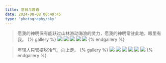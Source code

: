 ```yaml
---
title: 落日与晚霞
date: 2024-08-08 00:49:45
type: 'photography/sky'
---
```


> 愿我的神明保有能跃过山林游动海浪的灵力，愿我的神明常驻此地，眼里有我。
{% gallery %}
![](https://fredq.oss-cn-nanjing.aliyuncs.com/photography/sky1.jpg)
![](https://fredq.oss-cn-nanjing.aliyuncs.com/photography/sky2.jpg)
![](https://fredq.oss-cn-nanjing.aliyuncs.com/photography/sky9.jpg)
![](https://fredq.oss-cn-nanjing.aliyuncs.com/photography/sky3.jpg)
![](https://fredq.oss-cn-nanjing.aliyuncs.com/photography/sky8.jpg)
{% endgallery %}

> 年轻人只管摆脱冷气，向上走。
{% gallery %}
![](https://fredq.oss-cn-nanjing.aliyuncs.com/photography/sky4.jpg)
![](https://fredq.oss-cn-nanjing.aliyuncs.com/photography/sky6.jpg)
![](https://fredq.oss-cn-nanjing.aliyuncs.com/photography/sky7.jpg)
![](https://fredq.oss-cn-nanjing.aliyuncs.com/photography/sky5.jpg)
![](https://fredq.oss-cn-nanjing.aliyuncs.com/photography/sky10.jpg)
![](https://fredq.oss-cn-nanjing.aliyuncs.com/photography/sky11.jpg)
{% endgallery %}


